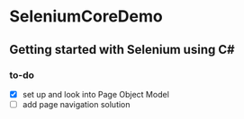 # SeleniumCoreDemo

## Getting started with Selenium using C#

### to-do

- [x] set up and look into Page Object Model
- [ ] add page navigation solution
